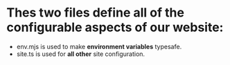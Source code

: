 # Thes two files define all of the configurable aspects of our website:

- env.mjs is used to make **environment variables** typesafe.
- site.ts is used for **all other** site configuration.
